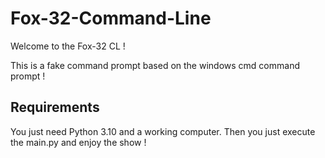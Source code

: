 # Fox-32-Command-Line

Welcome to the Fox-32 CL !

This is a fake command prompt based on the windows cmd command prompt !

## Requirements
You just need Python 3.10 and a working computer. Then you just execute the main.py and enjoy the show !

